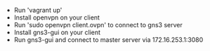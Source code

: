 * Run 'vagrant up'
* Install openvpn on your client
* Run 'sudo openvpn client.ovpn' to connect to gns3 server
* Install gns3-gui on your client
* Run gns3-gui and connect to master server via 172.16.253.1:3080
